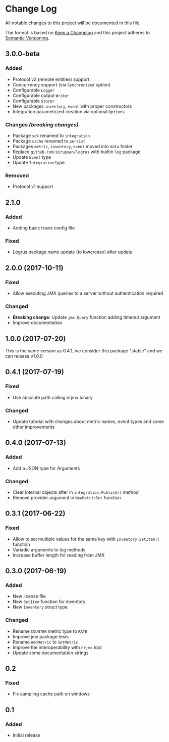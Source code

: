 # Change Log
All notable changes to this project will be documented in this file.

The format is based on [Keep a Changelog](http://keepachangelog.com/)
and this project adheres to [Semantic Versioning](http://semver.org/).

## 3.0.0-beta

### Added
- Protocol v2 (remote entities) support
- Concurrency support (via `Synchronized` *option*)
- Configurable `Logger`
- Configurable output `Writer`
- Configurable `Storer`
- New packages `inventory`, `event` with proper constructors 
- Integration parametrized creation via optional `Option`s
### Changes *(breaking changes)*
- Package `sdk` renamed to `integration`
- Package `cache` renamed to `persist` 
- Packages `metric`, `inventory`, `event` moved into `data` folder
- Replace `github.com/sirupsen/logrus` with builtin `log` package
- Update `Event` type
- Update `Integration` type
### Removed
- Protocol v1 support

## 2.1.0

### Added
- Adding basic travis config file

### Fixed
- Logrus package name update (to lowercase) after update

## 2.0.0 (2017-10-11)
### Fixed
- Allow executing JMX queries to a server without authentication required
### Changed
- **Breaking change**: Update `jmx.Query` function adding timeout argument
- Improve documentation


## 1.0.0 (2017-07-20)

This is the same version as 0.4.1, we consider this package "stable" and we can
release v1.0.0


## 0.4.1 (2017-07-19)
### Fixed
- Use absolute path calling nrjmx binary

### Changed
- Update tutorial with changes about metric names, event types and some other improvements

## 0.4.0 (2017-07-13)
### Added
- Add a JSON type for Arguments

### Changed
- Clear internal objects after in `integration.Publish()` method
- Remove provider argument in `NewMetricSet` function

## 0.3.1 (2017-06-22)
### Fixed
- Allow to set multiple values for the same key with `Inventory.SetItem()` function
- Variadic arguments to log methods
- Increase buffer length for reading from JMX

## 0.3.0 (2017-06-19)
### Added
- New license file
- New `SetItem` function for inventory
- New `Inventory` struct type

### Changed
- Rename `COUNTER` metric type to `RATE`
- Improve jmx package tests
- Rename `AddMetric` to `SetMetric`
- Improve the interoperability with `nrjmx` tool
- Update some documentation strings

## 0.2
### Fixed
- Fix sampling cache path on windows

## 0.1
### Added
- Initial release
